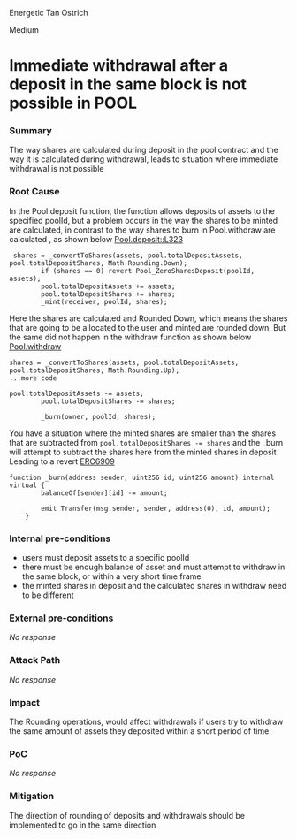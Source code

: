 Energetic Tan Ostrich

Medium

# Immediate withdrawal after a deposit in the same block is not possible in POOL

### Summary

The way shares are calculated during deposit in the pool contract and the way it is calculated during withdrawal, leads to situation where immediate withdrawal is not possible 

### Root Cause

In the Pool.deposit function, the function allows deposits of assets to the specified poolId, but a problem occurs in the way the shares to be minted are calculated, in contrast to the way shares to burn in Pool.withdraw are calculated , as shown below 
[Pool.deposit::L323](https://github.com/sherlock-audit/2024-08-sentiment-v2/blob/0b472f4bffdb2c7432a5d21f1636139cc01561a5/protocol-v2/src/Pool.sol#L322C9-L328C41)
```solidity
 shares = _convertToShares(assets, pool.totalDepositAssets, pool.totalDepositShares, Math.Rounding.Down);
        if (shares == 0) revert Pool_ZeroSharesDeposit(poolId, assets);
        pool.totalDepositAssets += assets;
        pool.totalDepositShares += shares;
        _mint(receiver, poolId, shares);
```
Here the shares are calculated and Rounded Down, which means the shares that are going to be allocated to the user and minted are rounded down, 
But the same did not happen in the withdraw function as shown below 
[Pool.withdraw](https://github.com/sherlock-audit/2024-08-sentiment-v2/blob/0b472f4bffdb2c7432a5d21f1636139cc01561a5/protocol-v2/src/Pool.sol#L350C9-L367C38)
```solidity
shares = _convertToShares(assets, pool.totalDepositAssets, pool.totalDepositShares, Math.Rounding.Up);
...more code

pool.totalDepositAssets -= assets;
        pool.totalDepositShares -= shares;

        _burn(owner, poolId, shares);
``` 
You have a situation where the minted shares are smaller than the shares that are subtracted from `pool.totalDepositShares -= shares` and the _burn will attempt to subtract the shares here from the minted shares in deposit Leading to a revert
[ERC6909](https://github.com/sherlock-audit/2024-08-sentiment-v2/blob/0b472f4bffdb2c7432a5d21f1636139cc01561a5/protocol-v2/src/lib/ERC6909.sol#L102C5-L106C6)
```solidity
function _burn(address sender, uint256 id, uint256 amount) internal virtual {
        balanceOf[sender][id] -= amount;

        emit Transfer(msg.sender, sender, address(0), id, amount);
    }
```

### Internal pre-conditions

- users must deposit assets to a specific poolId
- there must be enough balance of asset and must attempt to withdraw in the same block, or within a very short time frame
- the minted shares in deposit and the calculated shares in withdraw need to be different 


### External pre-conditions

_No response_

### Attack Path

_No response_

### Impact

The Rounding operations, would affect withdrawals if users try to withdraw the same amount of assets they deposited within a short period of time.

### PoC

_No response_

### Mitigation

The direction of rounding of deposits and withdrawals should be implemented to go in the same direction